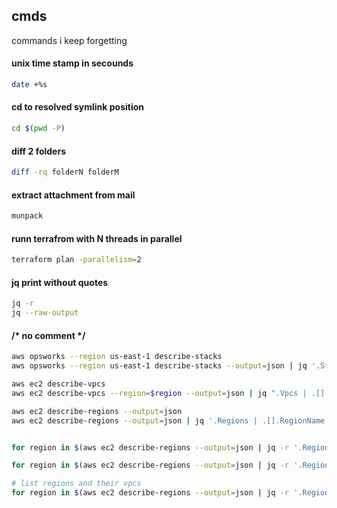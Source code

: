 ## cmds
commands i keep forgetting

#### unix time stamp in secounds
``` sh
date +%s
```
#### cd to resolved symlink position
``` sh
cd $(pwd -P)
```
#### diff 2 folders
``` sh
diff -rq folderN folderM
```

#### extract attachment from mail
```sh
munpack
```

#### runn terrafrom with N threads in parallel
``` sh
terraform plan -parallelism=2
```

#### jq print without quotes
```sh
jq -r
jq --raw-output
```


#### /* no comment */
``` sh
aws opsworks --region us-east-1 describe-stacks
aws opsworks --region us-east-1 describe-stacks --output=json | jq '.Stacks | .[].Arn '

aws ec2 describe-vpcs
aws ec2 describe-vpcs --region=$region --output=json | jq ".Vpcs | .[].VpcId "

aws ec2 describe-regions --output=json
aws ec2 describe-regions --output=json | jq '.Regions | .[].RegionName '


for region in $(aws ec2 describe-regions --output=json | jq -r '.Regions | .[].RegionName ' ); do  aws ec2 describe-vpcs --region=$region --output=json ; done

for region in $(aws ec2 describe-regions --output=json | jq -r '.Regions | .[].RegionName ' ); do  aws ec2 describe-vpcs --region=$region --output=json | jq ".Vpcs | .[].VpcId "  ; done

# list regions and their vpcs
for region in $(aws ec2 describe-regions --output=json | jq -r '.Regions | .[].RegionName ' ); do echo; echo region: $region;  aws ec2 describe-vpcs --region=$region --output=json | jq ".Vpcs | .[].VpcId "  ; done

```



